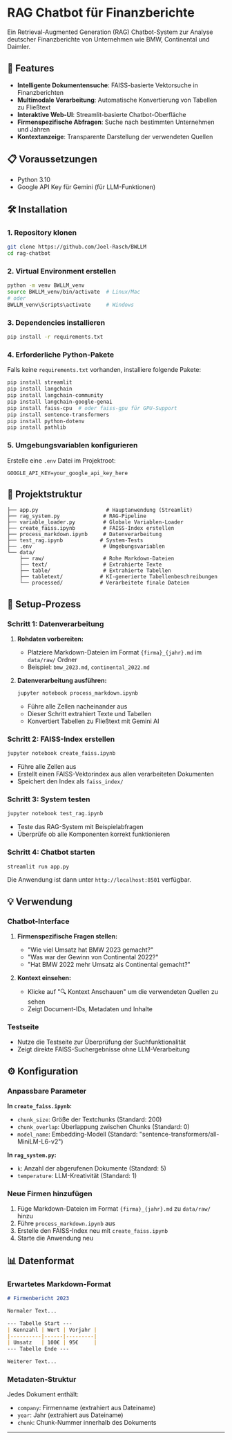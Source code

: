 # RAG Chatbot für Finanzberichte

Ein Retrieval-Augmented Generation (RAG) Chatbot-System zur Analyse deutscher Finanzberichte von Unternehmen wie BMW, Continental und Daimler.

## 🚀 Features

- **Intelligente Dokumentensuche**: FAISS-basierte Vektorsuche in Finanzberichten
- **Multimodale Verarbeitung**: Automatische Konvertierung von Tabellen zu Fließtext
- **Interaktive Web-UI**: Streamlit-basierte Chatbot-Oberfläche
- **Firmenspezifische Abfragen**: Suche nach bestimmten Unternehmen und Jahren
- **Kontextanzeige**: Transparente Darstellung der verwendeten Quellen

## 📋 Voraussetzungen

- Python 3.10
- Google API Key für Gemini (für LLM-Funktionen)

## 🛠️ Installation

### 1. Repository klonen
```bash
git clone https://github.com/Joel-Rasch/BWLLM
cd rag-chatbot
```

### 2. Virtual Environment erstellen
```bash
python -m venv BWLLM_venv
source BWLLM_venv/bin/activate  # Linux/Mac
# oder
BWLLM_venv\Scripts\activate     # Windows
```

### 3. Dependencies installieren
```bash
pip install -r requirements.txt
```

### 4. Erforderliche Python-Pakete
Falls keine `requirements.txt` vorhanden, installiere folgende Pakete:
```bash
pip install streamlit
pip install langchain
pip install langchain-community
pip install langchain-google-genai
pip install faiss-cpu  # oder faiss-gpu für GPU-Support
pip install sentence-transformers
pip install python-dotenv
pip install pathlib
```

### 5. Umgebungsvariablen konfigurieren
Erstelle eine `.env` Datei im Projektroot:
```env
GOOGLE_API_KEY=your_google_api_key_here
```
## 📁 Projektstruktur

```
├── app.py                      # Hauptanwendung (Streamlit)
├── rag_system.py              # RAG-Pipeline
├── variable_loader.py         # Globale Variablen-Loader
├── create_faiss.ipynb         # FAISS-Index erstellen
├── process_markdown.ipynb     # Datenverarbeitung
├── test_rag.ipynb            # System-Tests
├── .env                       # Umgebungsvariablen
└── data/
    ├── raw/                   # Rohe Markdown-Dateien
    ├── text/                  # Extrahierte Texte
    ├── table/                 # Extrahierte Tabellen
    ├── tabletext/            # KI-generierte Tabellenbeschreibungen
    └── processed/            # Verarbeitete finale Dateien
```

## 🔧 Setup-Prozess

### Schritt 1: Datenverarbeitung

1. **Rohdaten vorbereiten:**
   - Platziere Markdown-Dateien im Format `{firma}_{jahr}.md` im `data/raw/` Ordner
   - Beispiel: `bmw_2023.md`, `continental_2022.md`

2. **Datenverarbeitung ausführen:**
   ```bash
   jupyter notebook process_markdown.ipynb
   ```
   - Führe alle Zellen nacheinander aus
   - Dieser Schritt extrahiert Texte und Tabellen
   - Konvertiert Tabellen zu Fließtext mit Gemini AI

### Schritt 2: FAISS-Index erstellen

```bash
jupyter notebook create_faiss.ipynb
```
- Führe alle Zellen aus
- Erstellt einen FAISS-Vektorindex aus allen verarbeiteten Dokumenten
- Speichert den Index als `faiss_index/`

### Schritt 3: System testen

```bash
jupyter notebook test_rag.ipynb
```
- Teste das RAG-System mit Beispielabfragen
- Überprüfe ob alle Komponenten korrekt funktionieren

### Schritt 4: Chatbot starten

```bash
streamlit run app.py
```

Die Anwendung ist dann unter `http://localhost:8501` verfügbar.

## 💡 Verwendung

### Chatbot-Interface

1. **Firmenspezifische Fragen stellen:**
   - "Wie viel Umsatz hat BMW 2023 gemacht?"
   - "Was war der Gewinn von Continental 2022?"
   - "Hat BMW 2022 mehr Umsatz als Continental gemacht?"

2. **Kontext einsehen:**
   - Klicke auf "🔍 Kontext Anschauen" um die verwendeten Quellen zu sehen
   - Zeigt Document-IDs, Metadaten und Inhalte

### Testseite

- Nutze die Testseite zur Überprüfung der Suchfunktionalität
- Zeigt direkte FAISS-Suchergebnisse ohne LLM-Verarbeitung

## ⚙️ Konfiguration

### Anpassbare Parameter

**In `create_faiss.ipynb`:**
- `chunk_size`: Größe der Textchunks (Standard: 200)
- `chunk_overlap`: Überlappung zwischen Chunks (Standard: 0)
- `model_name`: Embedding-Modell (Standard: "sentence-transformers/all-MiniLM-L6-v2")

**In `rag_system.py`:**
- `k`: Anzahl der abgerufenen Dokumente (Standard: 5)
- `temperature`: LLM-Kreativität (Standard: 1)

### Neue Firmen hinzufügen

1. Füge Markdown-Dateien im Format `{firma}_{jahr}.md` zu `data/raw/` hinzu
2. Führe `process_markdown.ipynb` aus
3. Erstelle den FAISS-Index neu mit `create_faiss.ipynb`
4. Starte die Anwendung neu

## 📊 Datenformat

### Erwartetes Markdown-Format

```markdown
# Firmenbericht 2023

Normaler Text...

--- Tabelle Start ---
| Kennzahl | Wert | Vorjahr |
|----------|------|---------|
| Umsatz   | 100€ | 95€     |
--- Tabelle Ende ---

Weiterer Text...
```

### Metadaten-Struktur

Jedes Dokument enthält:
- `company`: Firmenname (extrahiert aus Dateiname)
- `year`: Jahr (extrahiert aus Dateiname)
- `chunk`: Chunk-Nummer innerhalb des Dokuments

---
